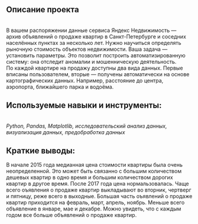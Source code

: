 ## Описание проекта
<br>В вашем распоряжении данные сервиса Яндекс Недвижимость — архив объявлений о продаже квартир в Санкт-Петербурге и соседних населённых пунктах за несколько лет. Нужно научиться определять рыночную стоимость объектов недвижимости. Ваша задача — установить параметры. Это позволит построить автоматизированную систему: она отследит аномалии и мошенническую деятельность.
<br>По каждой квартире на продажу доступны два вида данных. Первые вписаны пользователем, вторые — получены автоматически на основе картографических данных. Например, расстояние до центра, аэропорта, ближайшего парка и водоёма.
 ## Используемые навыки и инструменты:<br>
<br> *Python, Pandas, Matplotlib, исследовательский анализ данных, визуализация данных, предобработка данных*<br>
 ## Краткие выводы: <br>
В начале 2015 года медианная цена стоимости квартиры была очень неопределенной. Это может быть связанно с большим количеством дешевых квартир в одно время и большим количеством дорогих квартир в другое время. После 2017 года цена нормальзовалась.
Чаще всего оъявления о продаже квартир выкладывают во вторник, чертверг и пятницу, реже всего в выходные.
Большая часть оъявлений о продаже квартир приходится на февраль, март, апрель, ноябрь. Меньше всего объявление в январе, мае и декабре.
Можно увидеть, что с каждым годом все больше объявлений о продаже квартир. 
